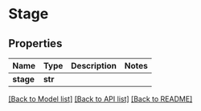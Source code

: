 # Stage

## Properties
Name | Type | Description | Notes
------------ | ------------- | ------------- | -------------
**stage** | **str** |  | 

[[Back to Model list]](../README.md#documentation-for-models) [[Back to API list]](../README.md#documentation-for-api-endpoints) [[Back to README]](../README.md)


